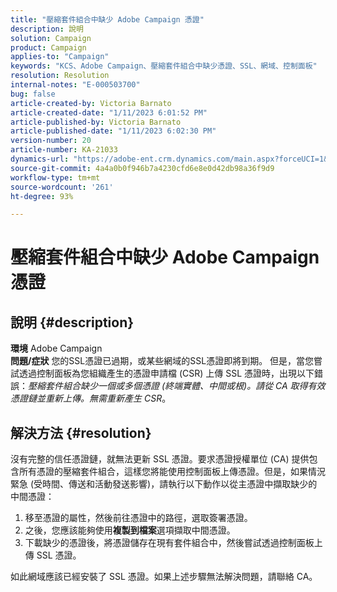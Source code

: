 ```yaml
---
title: "壓縮套件組合中缺少 Adobe Campaign 憑證"
description: 說明
solution: Campaign
product: Campaign
applies-to: "Campaign"
keywords: "KCS、Adobe Campaign、壓縮套件組合中缺少憑證、SSL、網域、控制面板"
resolution: Resolution
internal-notes: "E-000503700"
bug: false
article-created-by: Victoria Barnato
article-created-date: "1/11/2023 6:01:52 PM"
article-published-by: Victoria Barnato
article-published-date: "1/11/2023 6:02:30 PM"
version-number: 20
article-number: KA-21033
dynamics-url: "https://adobe-ent.crm.dynamics.com/main.aspx?forceUCI=1&pagetype=entityrecord&etn=knowledgearticle&id=53ef6e04-da91-ed11-aad1-6045bd006d92"
source-git-commit: 4a4a0b0f946b7a4230cfd6e8e0d42db98a36f9d9
workflow-type: tm+mt
source-wordcount: '261'
ht-degree: 93%

---
```


# 壓縮套件組合中缺少 Adobe Campaign 憑證

## 說明 {#description}

<b>環境</b>
Adobe Campaign
 <br><b>問題/症狀</b>
您的SSL憑證已過期，或某些網域的SSL憑證即將到期。 但是，當您嘗試透過控制面板為您組織產生的憑證申請檔 (CSR) 上傳 SSL 憑證時，出現以下錯誤：*壓縮套件組合缺少一個或多個憑證 (終端實體、中間或根)。請從 CA 取得有效憑證鏈並重新上傳。無需重新產生 CSR*。


## 解決方法 {#resolution}


沒有完整的信任憑證鏈，就無法更新 SSL 憑證。要求憑證授權單位 (CA) 提供包含所有憑證的壓縮套件組合，這樣您將能使用控制面板上傳憑證。但是，如果情況緊急 (受時間、傳送和活動發送影響)，請執行以下動作以從主憑證中擷取缺少的中間憑證：

1. 移至憑證的屬性，然後前往憑證中的路徑，選取簽署憑證。
2. 之後，您應該能夠使用<b>複製到檔案</b>選項擷取中間憑證。
3. 下載缺少的憑證後，將憑證儲存在現有套件組合中，然後嘗試透過控制面板上傳 SSL 憑證。


如此網域應該已經安裝了 SSL 憑證。如果上述步驟無法解決問題，請聯絡 CA。
